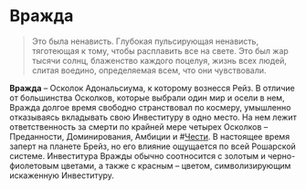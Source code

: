 # Вражда

> Это была ненависть. Глубокая пульсирующая ненависть, тяготеющая к тому, чтобы расплавить все на свете. Это был жар тысячи солнц, блаженство каждого поцелуя, жизнь всех людей, слитая воедино, определяемая всем, что они чувствовали.

**Вражда** – Осколок Адональсиума, к которому вознесся Рейз. В отличие от большинства Осколков, которые выбрали один мир и осели в нем, Вражда долгое время свободно странствовал по космеру, умышленно отказываясь вкладывать свою Инвеституру в одно место. На нем лежит ответственность за смерти по крайней мере четырех Осколков – Преданности, Доминирования, Амбиции и #[Чести](characters/honor). В настоящее время заперт на планете Брейз, но его влияние ощущается по всей Рошарской системе. Инвеститура Вражды обычно соотносится с золотым и черно-фиолетовым цветами, а также с красным – цветом, символизирующим искаженную Инвеституру.
